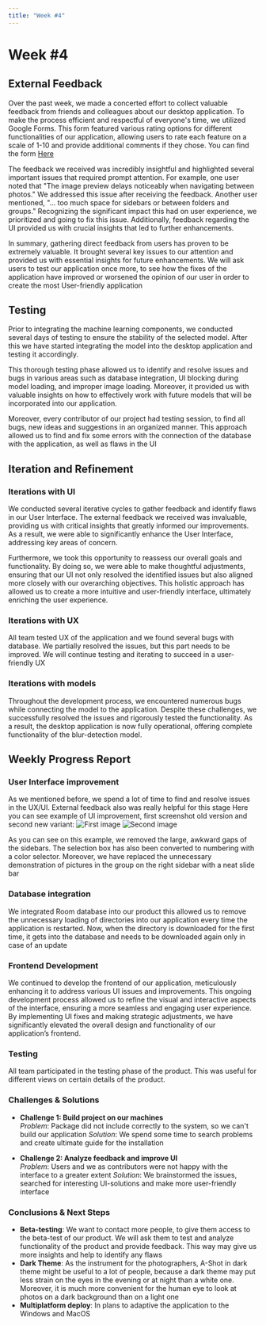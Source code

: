```yaml
---
title: "Week #4"
---
```


# **Week #4**

## **External Feedback**

Over the past week, we made a concerted effort to collect valuable feedback from friends and colleagues about our
desktop application. To make the process efficient and respectful of everyone's time, we utilized Google Forms. This
form featured various rating options for different functionalities of our application, allowing users to rate each
feature on a scale of 1-10 and provide additional comments if they chose. You can find the form
[Here](https://forms.gle/M3eoJdfNbbahjobx9)

The feedback we received was incredibly insightful and highlighted several important issues that required prompt
attention. For example, one user noted that "The image preview delays noticeably when navigating between photos." We
addressed this issue after receiving the feedback. Another user mentioned, "...
too much space for sidebars or between folders and groups." Recognizing the significant impact this had on
user experience, we prioritized and going to fix this issue. Additionally, feedback regarding the UI provided us with
crucial insights that led to further enhancements.

In summary, gathering direct feedback from users has proven to be extremely valuable. It brought several key issues to
our attention and provided us with essential insights for future enhancements. We will ask users to test our
application once more, to see how the fixes of the application have improved or worsened the opinion
of our user in order to create the most User-friendly application

## **Testing**

Prior to integrating the machine learning components, we conducted several days of testing to ensure the stability of
the selected model. After this we have started integrating the model into the desktop application and testing it
accordingly.

This thorough testing phase allowed us to identify and resolve issues and bugs in various areas such as database
integration, UI blocking during model loading, and improper image loading. Moreover, it provided us with valuable
insights on how to effectively work with future models that will be incorporated into our application.

Moreover, every contributor of our project had testing session, to find all bugs, new ideas and suggestions in an
organized manner. This approach allowed us to find and fix some errors with the connection of the database with the
application, as well as flaws in the UI

## **Iteration and Refinement**

### **Iterations with UI**

We conducted several iterative cycles to gather feedback and identify flaws in our User Interface. The external feedback
we received was invaluable, providing us with critical insights that greatly informed our improvements. As a result, we
were able to significantly enhance the User Interface, addressing key areas of concern.

Furthermore, we took this opportunity to reassess our overall goals and functionality. By doing so, we were able to make
thoughtful adjustments, ensuring that our UI not only resolved the identified issues but also aligned more closely with
our overarching objectives. This holistic approach has allowed us to create a more intuitive and user-friendly
interface, ultimately enriching the user experience.

### **Iterations with UX**

All team tested UX of the application and we found several bugs with database. We partially resolved the issues, but
this part needs to be improved. We will continue testing and iterating to succeed in a user-friendly UX

### **Iterations with models**

Throughout the development process, we encountered numerous bugs while connecting the model to the application. Despite
these challenges, we successfully resolved the issues and rigorously tested the functionality. As a result, the desktop
application is now fully operational, offering complete functionality of the blur-detection model.

## **Weekly Progress Report**

### **User Interface improvement**

As we mentioned before, we spend a lot of time to find and resolve issues in the UX/UI. External feedback also was
really helpful for this stage
Here you can see example of UI improvement, first screenshot old version and second new variant:
![First image](/2024/A-Shot/week04/UI-upd/old.png)
![Second image](/2024/A-Shot/week04/UI-upd/new.png)

As you can see on this example, we removed the large, awkward gaps of the sidebars. The selection box has also 
been converted to numbering with a color selector. Moreover, we have replaced the unnecessary demonstration of 
pictures in the group on the right sidebar with a neat slide bar

### **Database integration**

We integrated Room database into our product this allowed us to remove the unnecessary loading of directories into our
application every time the application is restarted. Now, when the directory is downloaded for the first time, it gets
into the database and needs to be downloaded again only in case of an update

### **Frontend Development**

We continued to develop the frontend of our application, meticulously enhancing it to address various UI issues and
improvements. This ongoing development process allowed us to refine the visual and interactive aspects of the interface,
ensuring a more seamless and engaging user experience. By implementing UI fixes and making strategic adjustments, we
have significantly elevated the overall design and functionality of our application’s frontend.

### **Testing**

All team participated in the testing phase of the product. This was useful for different views on certain details of
the product.

### **Challenges & Solutions**

- **Challenge 1: Build project on our machines**  
  *Problem*: Package did not include correctly to the system, so we can't build our application
  *Solution*: We spend some time to search problems and create ultimate guide for the installation

- **Challenge 2: Analyze feedback and improve UI**  
  *Problem*: Users and we as contributors were not happy with the interface to a greater extent
  *Solution*: We brainstormed the issues, searched for interesting UI-solutions and make more user-friendly interface

### **Conclusions & Next Steps**

- **Beta-testing**: We want to contact more people, to give them access to the beta-test of our product. We will ask
  them to test and analyze functionality of the product and provide feedback. This way may give us more insights and
  help to identify any flaws
- **Dark Theme**: As the instrument for the photographers, A-Shot in dark theme might be useful to a lot of people,
  because a dark theme may put less strain on the eyes in the evening or at night than a white one. Moreover, it is much
  more
  convenient for the human eye to look at photos on a dark background than on a light one
- **Multiplatform deploy**: In plans to adaptive the application to the Windows and MacOS

